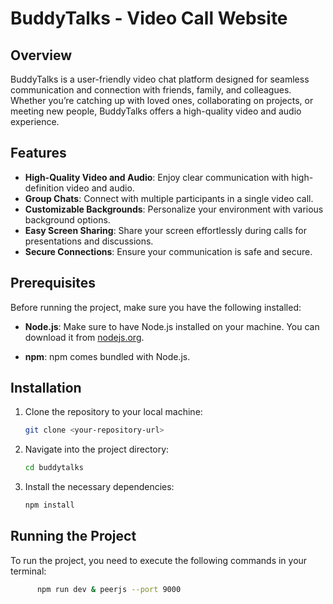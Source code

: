 # BuddyTalks - Video Call Website

## Overview

BuddyTalks is a user-friendly video chat platform designed for seamless communication and connection with friends, family, and colleagues. Whether you’re catching up with loved ones, collaborating on projects, or meeting new people, BuddyTalks offers a high-quality video and audio experience.

## Features

- **High-Quality Video and Audio**: Enjoy clear communication with high-definition video and audio.
- **Group Chats**: Connect with multiple participants in a single video call.
- **Customizable Backgrounds**: Personalize your environment with various background options.
- **Easy Screen Sharing**: Share your screen effortlessly during calls for presentations and discussions.
- **Secure Connections**: Ensure your communication is safe and secure.

## Prerequisites

Before running the project, make sure you have the following installed:

- **Node.js**: Make sure to have Node.js installed on your machine. You can download it from [nodejs.org](https://nodejs.org/).

- **npm**: npm comes bundled with Node.js.

## Installation

1. Clone the repository to your local machine:
   ```bash
   git clone <your-repository-url>

2. Navigate into the project directory:
   ```bash
   cd buddytalks

3. Install the necessary dependencies:
   ```bash
   npm install

## Running the Project

To run the project, you need to execute the following commands in your terminal:
  ```bash
        npm run dev & peerjs --port 9000
